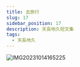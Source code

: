 ```yaml
---
title: 去旅行
slug: 17
sidebar_position: 17
description: 天長地久短文集
tags:
  - 天長地久
---
```


![IMG20231014165225](https://e.brid.cf/i/2023/12/14/xs34h8.jpg)